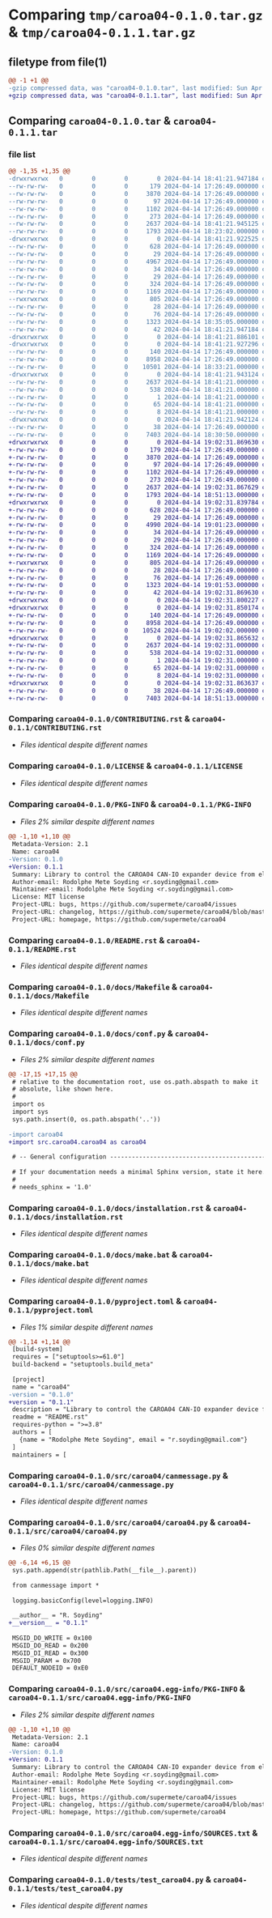 # Comparing `tmp/caroa04-0.1.0.tar.gz` & `tmp/caroa04-0.1.1.tar.gz`

## filetype from file(1)

```diff
@@ -1 +1 @@
-gzip compressed data, was "caroa04-0.1.0.tar", last modified: Sun Apr 14 18:41:21 2024, max compression
+gzip compressed data, was "caroa04-0.1.1.tar", last modified: Sun Apr 14 19:02:31 2024, max compression
```

## Comparing `caroa04-0.1.0.tar` & `caroa04-0.1.1.tar`

### file list

```diff
@@ -1,35 +1,35 @@
-drwxrwxrwx   0        0        0        0 2024-04-14 18:41:21.947184 caroa04-0.1.0/
--rw-rw-rw-   0        0        0      179 2024-04-14 17:26:49.000000 caroa04-0.1.0/AUTHORS.rst
--rw-rw-rw-   0        0        0     3870 2024-04-14 17:26:49.000000 caroa04-0.1.0/CONTRIBUTING.rst
--rw-rw-rw-   0        0        0       97 2024-04-14 17:26:49.000000 caroa04-0.1.0/HISTORY.rst
--rw-rw-rw-   0        0        0     1102 2024-04-14 17:26:49.000000 caroa04-0.1.0/LICENSE
--rw-rw-rw-   0        0        0      273 2024-04-14 17:26:49.000000 caroa04-0.1.0/MANIFEST.in
--rw-rw-rw-   0        0        0     2637 2024-04-14 18:41:21.945125 caroa04-0.1.0/PKG-INFO
--rw-rw-rw-   0        0        0     1793 2024-04-14 18:23:02.000000 caroa04-0.1.0/README.rst
-drwxrwxrwx   0        0        0        0 2024-04-14 18:41:21.922525 caroa04-0.1.0/docs/
--rw-rw-rw-   0        0        0      628 2024-04-14 17:26:49.000000 caroa04-0.1.0/docs/Makefile
--rw-rw-rw-   0        0        0       29 2024-04-14 17:26:49.000000 caroa04-0.1.0/docs/authors.rst
--rw-rw-rw-   0        0        0     4967 2024-04-14 17:26:49.000000 caroa04-0.1.0/docs/conf.py
--rw-rw-rw-   0        0        0       34 2024-04-14 17:26:49.000000 caroa04-0.1.0/docs/contributing.rst
--rw-rw-rw-   0        0        0       29 2024-04-14 17:26:49.000000 caroa04-0.1.0/docs/history.rst
--rw-rw-rw-   0        0        0      324 2024-04-14 17:26:49.000000 caroa04-0.1.0/docs/index.rst
--rw-rw-rw-   0        0        0     1169 2024-04-14 17:26:49.000000 caroa04-0.1.0/docs/installation.rst
--rwxrwxrwx   0        0        0      805 2024-04-14 17:26:49.000000 caroa04-0.1.0/docs/make.bat
--rw-rw-rw-   0        0        0       28 2024-04-14 17:26:49.000000 caroa04-0.1.0/docs/readme.rst
--rw-rw-rw-   0        0        0       76 2024-04-14 17:26:49.000000 caroa04-0.1.0/docs/usage.rst
--rw-rw-rw-   0        0        0     1323 2024-04-14 18:35:05.000000 caroa04-0.1.0/pyproject.toml
--rw-rw-rw-   0        0        0       42 2024-04-14 18:41:21.947184 caroa04-0.1.0/setup.cfg
-drwxrwxrwx   0        0        0        0 2024-04-14 18:41:21.886101 caroa04-0.1.0/src/
-drwxrwxrwx   0        0        0        0 2024-04-14 18:41:21.927296 caroa04-0.1.0/src/caroa04/
--rw-rw-rw-   0        0        0      140 2024-04-14 17:26:49.000000 caroa04-0.1.0/src/caroa04/__init__.py
--rw-rw-rw-   0        0        0     8958 2024-04-14 17:26:49.000000 caroa04-0.1.0/src/caroa04/canmessage.py
--rw-rw-rw-   0        0        0    10501 2024-04-14 18:33:21.000000 caroa04-0.1.0/src/caroa04/caroa04.py
-drwxrwxrwx   0        0        0        0 2024-04-14 18:41:21.943124 caroa04-0.1.0/src/caroa04.egg-info/
--rw-rw-rw-   0        0        0     2637 2024-04-14 18:41:21.000000 caroa04-0.1.0/src/caroa04.egg-info/PKG-INFO
--rw-rw-rw-   0        0        0      538 2024-04-14 18:41:21.000000 caroa04-0.1.0/src/caroa04.egg-info/SOURCES.txt
--rw-rw-rw-   0        0        0        1 2024-04-14 18:41:21.000000 caroa04-0.1.0/src/caroa04.egg-info/dependency_links.txt
--rw-rw-rw-   0        0        0       65 2024-04-14 18:41:21.000000 caroa04-0.1.0/src/caroa04.egg-info/requires.txt
--rw-rw-rw-   0        0        0        8 2024-04-14 18:41:21.000000 caroa04-0.1.0/src/caroa04.egg-info/top_level.txt
-drwxrwxrwx   0        0        0        0 2024-04-14 18:41:21.942124 caroa04-0.1.0/tests/
--rw-rw-rw-   0        0        0       38 2024-04-14 17:26:49.000000 caroa04-0.1.0/tests/__init__.py
--rw-rw-rw-   0        0        0     7403 2024-04-14 18:30:50.000000 caroa04-0.1.0/tests/test_caroa04.py
+drwxrwxrwx   0        0        0        0 2024-04-14 19:02:31.869630 caroa04-0.1.1/
+-rw-rw-rw-   0        0        0      179 2024-04-14 17:26:49.000000 caroa04-0.1.1/AUTHORS.rst
+-rw-rw-rw-   0        0        0     3870 2024-04-14 17:26:49.000000 caroa04-0.1.1/CONTRIBUTING.rst
+-rw-rw-rw-   0        0        0       97 2024-04-14 17:26:49.000000 caroa04-0.1.1/HISTORY.rst
+-rw-rw-rw-   0        0        0     1102 2024-04-14 17:26:49.000000 caroa04-0.1.1/LICENSE
+-rw-rw-rw-   0        0        0      273 2024-04-14 17:26:49.000000 caroa04-0.1.1/MANIFEST.in
+-rw-rw-rw-   0        0        0     2637 2024-04-14 19:02:31.867629 caroa04-0.1.1/PKG-INFO
+-rw-rw-rw-   0        0        0     1793 2024-04-14 18:51:13.000000 caroa04-0.1.1/README.rst
+drwxrwxrwx   0        0        0        0 2024-04-14 19:02:31.839784 caroa04-0.1.1/docs/
+-rw-rw-rw-   0        0        0      628 2024-04-14 17:26:49.000000 caroa04-0.1.1/docs/Makefile
+-rw-rw-rw-   0        0        0       29 2024-04-14 17:26:49.000000 caroa04-0.1.1/docs/authors.rst
+-rw-rw-rw-   0        0        0     4990 2024-04-14 19:01:23.000000 caroa04-0.1.1/docs/conf.py
+-rw-rw-rw-   0        0        0       34 2024-04-14 17:26:49.000000 caroa04-0.1.1/docs/contributing.rst
+-rw-rw-rw-   0        0        0       29 2024-04-14 17:26:49.000000 caroa04-0.1.1/docs/history.rst
+-rw-rw-rw-   0        0        0      324 2024-04-14 17:26:49.000000 caroa04-0.1.1/docs/index.rst
+-rw-rw-rw-   0        0        0     1169 2024-04-14 17:26:49.000000 caroa04-0.1.1/docs/installation.rst
+-rwxrwxrwx   0        0        0      805 2024-04-14 17:26:49.000000 caroa04-0.1.1/docs/make.bat
+-rw-rw-rw-   0        0        0       28 2024-04-14 17:26:49.000000 caroa04-0.1.1/docs/readme.rst
+-rw-rw-rw-   0        0        0       76 2024-04-14 17:26:49.000000 caroa04-0.1.1/docs/usage.rst
+-rw-rw-rw-   0        0        0     1323 2024-04-14 19:01:53.000000 caroa04-0.1.1/pyproject.toml
+-rw-rw-rw-   0        0        0       42 2024-04-14 19:02:31.869630 caroa04-0.1.1/setup.cfg
+drwxrwxrwx   0        0        0        0 2024-04-14 19:02:31.800227 caroa04-0.1.1/src/
+drwxrwxrwx   0        0        0        0 2024-04-14 19:02:31.850174 caroa04-0.1.1/src/caroa04/
+-rw-rw-rw-   0        0        0      140 2024-04-14 17:26:49.000000 caroa04-0.1.1/src/caroa04/__init__.py
+-rw-rw-rw-   0        0        0     8958 2024-04-14 17:26:49.000000 caroa04-0.1.1/src/caroa04/canmessage.py
+-rw-rw-rw-   0        0        0    10524 2024-04-14 19:02:02.000000 caroa04-0.1.1/src/caroa04/caroa04.py
+drwxrwxrwx   0        0        0        0 2024-04-14 19:02:31.865632 caroa04-0.1.1/src/caroa04.egg-info/
+-rw-rw-rw-   0        0        0     2637 2024-04-14 19:02:31.000000 caroa04-0.1.1/src/caroa04.egg-info/PKG-INFO
+-rw-rw-rw-   0        0        0      538 2024-04-14 19:02:31.000000 caroa04-0.1.1/src/caroa04.egg-info/SOURCES.txt
+-rw-rw-rw-   0        0        0        1 2024-04-14 19:02:31.000000 caroa04-0.1.1/src/caroa04.egg-info/dependency_links.txt
+-rw-rw-rw-   0        0        0       65 2024-04-14 19:02:31.000000 caroa04-0.1.1/src/caroa04.egg-info/requires.txt
+-rw-rw-rw-   0        0        0        8 2024-04-14 19:02:31.000000 caroa04-0.1.1/src/caroa04.egg-info/top_level.txt
+drwxrwxrwx   0        0        0        0 2024-04-14 19:02:31.863637 caroa04-0.1.1/tests/
+-rw-rw-rw-   0        0        0       38 2024-04-14 17:26:49.000000 caroa04-0.1.1/tests/__init__.py
+-rw-rw-rw-   0        0        0     7403 2024-04-14 18:51:13.000000 caroa04-0.1.1/tests/test_caroa04.py
```

### Comparing `caroa04-0.1.0/CONTRIBUTING.rst` & `caroa04-0.1.1/CONTRIBUTING.rst`

 * *Files identical despite different names*

### Comparing `caroa04-0.1.0/LICENSE` & `caroa04-0.1.1/LICENSE`

 * *Files identical despite different names*

### Comparing `caroa04-0.1.0/PKG-INFO` & `caroa04-0.1.1/PKG-INFO`

 * *Files 2% similar despite different names*

```diff
@@ -1,10 +1,10 @@
 Metadata-Version: 2.1
 Name: caroa04
-Version: 0.1.0
+Version: 0.1.1
 Summary: Library to control the CAROA04 CAN-IO expander device from eletechsup.
 Author-email: Rodolphe Mete Soyding <r.soyding@gmail.com>
 Maintainer-email: Rodolphe Mete Soyding <r.soyding@gmail.com>
 License: MIT license
 Project-URL: bugs, https://github.com/supermete/caroa04/issues
 Project-URL: changelog, https://github.com/supermete/caroa04/blob/master/changelog.md
 Project-URL: homepage, https://github.com/supermete/caroa04
```

### Comparing `caroa04-0.1.0/README.rst` & `caroa04-0.1.1/README.rst`

 * *Files identical despite different names*

### Comparing `caroa04-0.1.0/docs/Makefile` & `caroa04-0.1.1/docs/Makefile`

 * *Files identical despite different names*

### Comparing `caroa04-0.1.0/docs/conf.py` & `caroa04-0.1.1/docs/conf.py`

 * *Files 2% similar despite different names*

```diff
@@ -17,15 +17,15 @@
 # relative to the documentation root, use os.path.abspath to make it
 # absolute, like shown here.
 #
 import os
 import sys
 sys.path.insert(0, os.path.abspath('..'))
 
-import caroa04
+import src.caroa04.caroa04 as caroa04
 
 # -- General configuration ---------------------------------------------
 
 # If your documentation needs a minimal Sphinx version, state it here.
 #
 # needs_sphinx = '1.0'
```

### Comparing `caroa04-0.1.0/docs/installation.rst` & `caroa04-0.1.1/docs/installation.rst`

 * *Files identical despite different names*

### Comparing `caroa04-0.1.0/docs/make.bat` & `caroa04-0.1.1/docs/make.bat`

 * *Files identical despite different names*

### Comparing `caroa04-0.1.0/pyproject.toml` & `caroa04-0.1.1/pyproject.toml`

 * *Files 1% similar despite different names*

```diff
@@ -1,14 +1,14 @@
 [build-system]
 requires = ["setuptools>=61.0"]
 build-backend = "setuptools.build_meta"
 
 [project]
 name = "caroa04"
-version = "0.1.0"
+version = "0.1.1"
 description = "Library to control the CAROA04 CAN-IO expander device from eletechsup."
 readme = "README.rst"
 requires-python = ">=3.8"
 authors = [
   {name = "Rodolphe Mete Soyding", email = "r.soyding@gmail.com"}
 ]
 maintainers = [
```

### Comparing `caroa04-0.1.0/src/caroa04/canmessage.py` & `caroa04-0.1.1/src/caroa04/canmessage.py`

 * *Files identical despite different names*

### Comparing `caroa04-0.1.0/src/caroa04/caroa04.py` & `caroa04-0.1.1/src/caroa04/caroa04.py`

 * *Files 0% similar despite different names*

```diff
@@ -6,14 +6,15 @@
 sys.path.append(str(pathlib.Path(__file__).parent))
 
 from canmessage import *
 
 logging.basicConfig(level=logging.INFO)
 
 __author__ = "R. Soyding"
+__version__ = "0.1.1"
 
 MSGID_DO_WRITE = 0x100
 MSGID_DO_READ = 0x200
 MSGID_DI_READ = 0x300
 MSGID_PARAM = 0x700
 DEFAULT_NODEID = 0xE0
```

### Comparing `caroa04-0.1.0/src/caroa04.egg-info/PKG-INFO` & `caroa04-0.1.1/src/caroa04.egg-info/PKG-INFO`

 * *Files 2% similar despite different names*

```diff
@@ -1,10 +1,10 @@
 Metadata-Version: 2.1
 Name: caroa04
-Version: 0.1.0
+Version: 0.1.1
 Summary: Library to control the CAROA04 CAN-IO expander device from eletechsup.
 Author-email: Rodolphe Mete Soyding <r.soyding@gmail.com>
 Maintainer-email: Rodolphe Mete Soyding <r.soyding@gmail.com>
 License: MIT license
 Project-URL: bugs, https://github.com/supermete/caroa04/issues
 Project-URL: changelog, https://github.com/supermete/caroa04/blob/master/changelog.md
 Project-URL: homepage, https://github.com/supermete/caroa04
```

### Comparing `caroa04-0.1.0/src/caroa04.egg-info/SOURCES.txt` & `caroa04-0.1.1/src/caroa04.egg-info/SOURCES.txt`

 * *Files identical despite different names*

### Comparing `caroa04-0.1.0/tests/test_caroa04.py` & `caroa04-0.1.1/tests/test_caroa04.py`

 * *Files identical despite different names*


